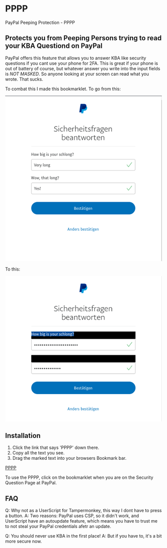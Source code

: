 # PPPP
PayPal Peeping Protection - PPPP

## Protects you from Peeping Persons trying to read your KBA Questiond on PayPal

PayPal offers this feature that allows you to answer KBA like security questions if you cant use your phone for 2FA. This is great if your phone is out of battery of course, but whatever answer you write into the input fields is *NOT MASKED*. So anyone looking at your screen can read what you wrote. That sucks.

To combat this I made this bookmarklet. To go from this:

![img1](img/1.png)

To this:

![img2](img/2.png)

## Installation

1) Click the link that says 'PPPP' down there.
2) Copy all the text you see.
3) Drag the marked text into your browsers Bookmark bar.

[PPPP](https://raw.githubusercontent.com/p410n3/PPPP/master/pppp.js)

To use the PPPP, click on the bookmarklet when you are on the Security Question Page at PayPal.

## FAQ

Q: Why not as a UserScript for Tampermonkey, this way I dont have to press a button.
A: Two reasons: PayPal uses CSP, so it didn't work, and UserScript have an autoupdate feature, which means you have to trust me to not steal your PayPal credentials afetr an update.

Q: You should never use KBA in the first place!
A: But if you have to, it's a bit more secure now.
